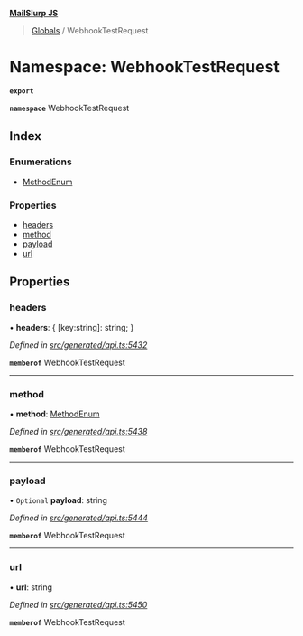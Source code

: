 **[MailSlurp JS](../README.md)**

> [Globals](../README.md) / WebhookTestRequest

# Namespace: WebhookTestRequest

**`export`** 

**`namespace`** WebhookTestRequest

## Index

### Enumerations

* [MethodEnum](../enums/webhooktestrequest.methodenum.md)

### Properties

* [headers](webhooktestrequest.md#headers)
* [method](webhooktestrequest.md#method)
* [payload](webhooktestrequest.md#payload)
* [url](webhooktestrequest.md#url)

## Properties

### headers

•  **headers**: { [key:string]: string;  }

*Defined in [src/generated/api.ts:5432](https://github.com/mailslurp/mailslurp-client/blob/aa918cc/src/generated/api.ts#L5432)*

**`memberof`** WebhookTestRequest

___

### method

•  **method**: [MethodEnum](../enums/webhooktestrequest.methodenum.md)

*Defined in [src/generated/api.ts:5438](https://github.com/mailslurp/mailslurp-client/blob/aa918cc/src/generated/api.ts#L5438)*

**`memberof`** WebhookTestRequest

___

### payload

• `Optional` **payload**: string

*Defined in [src/generated/api.ts:5444](https://github.com/mailslurp/mailslurp-client/blob/aa918cc/src/generated/api.ts#L5444)*

**`memberof`** WebhookTestRequest

___

### url

•  **url**: string

*Defined in [src/generated/api.ts:5450](https://github.com/mailslurp/mailslurp-client/blob/aa918cc/src/generated/api.ts#L5450)*

**`memberof`** WebhookTestRequest
